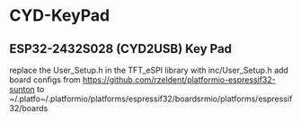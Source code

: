 # CYD-KeyPad

## ESP32-2432S028 (CYD2USB) Key Pad 

replace the User_Setup.h in the TFT_eSPI library with inc/User_Setup.h
add board configs from https://github.com/rzeldent/platformio-espressif32-sunton to 
~/.platfo~/.platformio/platforms/espressif32/boardsrmio/platforms/espressif32/boards